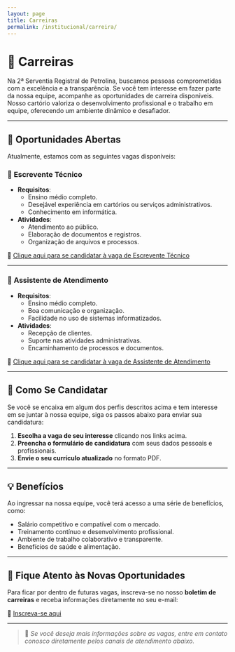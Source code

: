 ```yaml
---
layout: page
title: Carreiras
permalink: /institucional/carreira/
---
```


# 💼 Carreiras

Na 2ª Serventia Registral de Petrolina, buscamos pessoas comprometidas com a excelência e a transparência. Se você tem interesse em fazer parte da nossa equipe, acompanhe as oportunidades de carreira disponíveis. Nosso cartório valoriza o desenvolvimento profissional e o trabalho em equipe, oferecendo um ambiente dinâmico e desafiador.

---

## 🌟 Oportunidades Abertas

Atualmente, estamos com as seguintes vagas disponíveis:

### 📌 **Escrevente Técnico**
- **Requisitos**:  
   - Ensino médio completo.  
   - Desejável experiência em cartórios ou serviços administrativos.
   - Conhecimento em informática.
- **Atividades**:  
   - Atendimento ao público.
   - Elaboração de documentos e registros.
   - Organização de arquivos e processos.

🔗 [Clique aqui para se candidatar à vaga de Escrevente Técnico](../candidaturas/escrevente-tecnico/)

---

### 📌 **Assistente de Atendimento**
- **Requisitos**:  
   - Ensino médio completo.  
   - Boa comunicação e organização.
   - Facilidade no uso de sistemas informatizados.
- **Atividades**:  
   - Recepção de clientes.
   - Suporte nas atividades administrativas.
   - Encaminhamento de processos e documentos.

🔗 [Clique aqui para se candidatar à vaga de Assistente de Atendimento](../candidaturas/assistente-atendimento/)

---

## 📝 Como Se Candidatar

Se você se encaixa em algum dos perfis descritos acima e tem interesse em se juntar à nossa equipe, siga os passos abaixo para enviar sua candidatura:

1. **Escolha a vaga de seu interesse** clicando nos links acima.
2. **Preencha o formulário de candidatura** com seus dados pessoais e profissionais.
3. **Envie o seu currículo atualizado** no formato PDF.

---

## 💡 Benefícios

Ao ingressar na nossa equipe, você terá acesso a uma série de benefícios, como:

- Salário competitivo e compatível com o mercado.
- Treinamento contínuo e desenvolvimento profissional.
- Ambiente de trabalho colaborativo e transparente.
- Benefícios de saúde e alimentação.

---

## 📅 Fique Atento às Novas Oportunidades

Para ficar por dentro de futuras vagas, inscreva-se no nosso **boletim de carreiras** e receba informações diretamente no seu e-mail:

📧 [Inscreva-se aqui](../contato/cadastro-carreiras/)

---
> 📎 *Se você deseja mais informações sobre as vagas, entre em contato conosco diretamente pelos canais de atendimento abaixo.*
